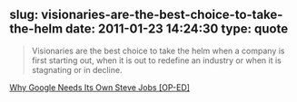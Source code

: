 slug: visionaries-are-the-best-choice-to-take-the-helm
date: 2011-01-23 14:24:30
type: quote
---

> Visionaries are the best choice to take the helm when a company is first starting out, when it is out to redefine an industry or when it is stagnating or in decline.

[Why Google Needs Its Own Steve Jobs [OP-ED]](http://mashable.com/2011/01/22/can-larry-page-be-steve-jobs/)
